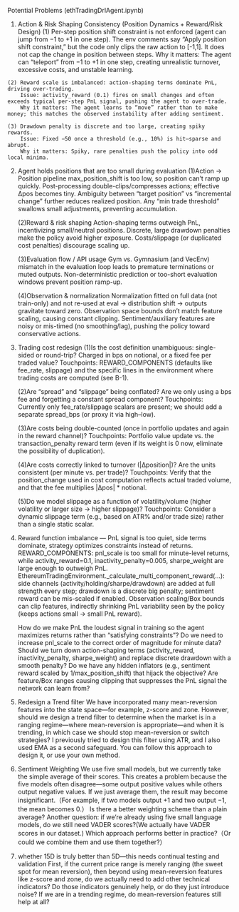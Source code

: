 Potential Problems (ethTradingDrlAgent.ipynb)

  1. Action & Risk Shaping Consistency (Position Dynamics + Reward/Risk Design)
    (1) Per-step position shift constraint is not enforced (agent can jump from −1 to +1 in one step).
        The env comments say “Apply position shift constraint,” but the code only clips the raw action to [-1,1]. It does not cap the change in position between steps.
        Why it matters: The agent can “teleport” from −1 to +1 in one step, creating unrealistic turnover, excessive costs, and unstable learning.
     
    (2) Reward scale is imbalanced: action-shaping terms dominate PnL, driving over-trading.
        Issue: activity_reward (0.1) fires on small changes and often exceeds typical per-step PnL signal, pushing the agent to over-trade.
        Why it matters: The agent learns to “move” rather than to make money; this matches the observed instability after adding sentiment.
        
    (3) Drawdown penalty is discrete and too large, creating spiky rewards.
        Issue: Fixed −50 once a threshold (e.g., 10%) is hit—sparse and abrupt.
        Why it matters: Spiky, rare penalties push the policy into odd local minima.
  
  2. Agent holds positions that are too small during evaluation
     (1)Action → Position pipeline
        max_position_shift is too low, so position can’t ramp up quickly.
        Post-processing double-clips/compresses actions; effective Δpos becomes tiny.
        Ambiguity between “target position” vs “incremental change” further reduces realized position.
        Any “min trade threshold” swallows small adjustments, preventing accumulation.
     
     (2)Reward & risk shaping
        Action-shaping terms outweigh PnL, incentivizing small/neutral positions.
        Discrete, large drawdown penalties make the policy avoid higher exposure.
        Costs/slippage (or duplicated cost penalties) discourage scaling up.
     
     (3)Evaluation flow / API usage
        Gym vs. Gymnasium (and VecEnv) mismatch in the evaluation loop leads to premature terminations or muted outputs.
        Non-deterministic prediction or too-short evaluation windows prevent position ramp-up.
     
     (4)Observation & normalization
        Normalization fitted on full data (not train-only) and not re-used at eval → distribution shift → outputs gravitate toward zero.
        Observation space bounds don’t match feature scaling, causing constant clipping.
        Sentiment/auxiliary features are noisy or mis-timed (no smoothing/lag), pushing the policy toward conservative actions.
     
  3. Trading cost redesign
      (1)Is the cost definition unambiguous: single-sided or round-trip? Charged in bps on notional, or a fixed fee per traded value?
         Touchpoints: REWARD_COMPONENTS (defaults like fee_rate, slippage) and the specific lines in the environment where trading costs are computed (see B-1).
     
      (2)Are “spread” and “slippage” being conflated? Are we only using a bps fee and forgetting a constant spread component?
         Touchpoints: Currently only fee_rate/slippage scalars are present; we should add a separate spread_bps (or proxy it via high–low).
     
      (3)Are costs being double-counted (once in portfolio updates and again in the reward channel)?
         Touchpoints: Portfolio value update vs. the transaction_penalty reward term (even if its weight is 0 now, eliminate the possibility of duplication).
     
      (4)Are costs correctly linked to turnover (|Δposition|)? Are the units consistent (per minute vs. per trade)?
         Touchpoints: Verify that the position_change used in cost computation reflects actual traded volume, and that the fee multiplies |Δpos| * notional.
     
      (5)Do we model slippage as a function of volatility/volume (higher volatility or larger size → higher slippage)?
         Touchpoints: Consider a dynamic slippage term (e.g., based on ATR% and/or trade size) rather than a single static scalar.

  4. Reward function imbalance — PnL signal is too quiet, side terms dominate, strategy optimizes constraints instead of returns.
      REWARD_COMPONENTS: pnl_scale is too small for minute-level returns, while activity_reward=0.1, inactivity_penalty=0.005, sharpe_weight are large enough to outweigh PnL.
      EthereumTradingEnvironment._calculate_multi_component_reward(...): side channels (activity/holding/sharpe/drawdown) are added at full strength every step; drawdown is a discrete big penalty; sentiment reward can be mis-scaled if enabled.
      Observation scaling/Box bounds can clip features, indirectly shrinking PnL variability seen by the policy (keeps actions small → small PnL reward).
     
     How do we make PnL the loudest signal in training so the agent maximizes returns rather than “satisfying constraints”?
      Do we need to increase pnl_scale to the correct order of magnitude for minute data?
      Should we turn down action-shaping terms (activity_reward, inactivity_penalty, sharpe_weight) and replace discrete drawdown with a smooth penalty?
      Do we have any hidden inflators (e.g., sentiment reward scaled by 1/max_position_shift) that hijack the objective?
      Are feature/Box ranges causing clipping that suppresses the PnL signal the network can learn from?

  5. Redesign a Trend filter
     We have incorporated many mean-reversion features into the state space—for example, z-score and zone.
     However, should we design a trend filter to determine when the market is in a ranging regime—where mean-reversion is appropriate—and when it is trending, in which case we should stop mean-reversion or switch strategies?
     I previously tried to design this filter using ATR, and I also used EMA as a second safeguard.
     You can follow this approach to design it, or use your own method.
     
  6. Sentiment Weighting
     We use five small models, but we currently take the simple average of their scores.
     This creates a problem because the five models often disagree—some output positive values while others output negative values.
     If we just average them, the result may become insignificant.（For example, if two models output +1 and two output −1, the mean becomes 0.）
     Is there a better weighting scheme than a plain average?
     Another question: if we’re already using five small language models, do we still need VADER scores?(We actually have VADER scores in our dataset.)
     Which approach performs better in practice?（Or could we combine them and use them together?）

 7. whether 15D is truly better than 5D—this needs continual testing and validation
    First, if the current price range is merely ranging (the sweet spot for mean reversion), then beyond using mean-reversion features like z-score and zone, do we actually need to add other technical indicators?
    Do those indicators genuinely help, or do they just introduce noise?
    If we are in a trending regime, do mean-reversion features still help at all?
